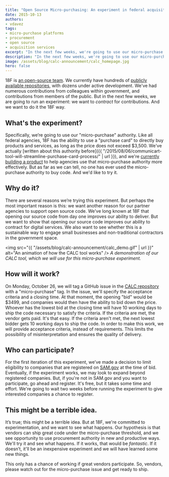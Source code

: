 ```yaml
---
title: "Open Source Micro-purchasing: An experiment in federal acquisition"
date: 2015-10-13
authors:
- vdavez
tags:
- micro-purchase platforms
- procurement
- open source
- acquisition services
excerpt: "In the next few weeks, we're going to use our micro-purchase authority to run an experiment to contract for open source contributions to our active projects."
description: "In the next few weeks, we're going to use our micro-purchase authority to run an experiment to contract for open source contributions to our active projects."
image: /assets/blog/calc-announcement/calc_homepage.jpg
hero: false
---
```


18F is [an open-source team](https://github.com/18F/open-source-policy/blob/master/policy.md). We currently have hundreds of [publicly available repositories](https://github.com/18f), with dozens under active development. We've had numerous contributions from colleagues within government, and contributions from members of the public. But in the next few weeks, we are going to run an experiment: we want to *contract* for contributions. And we want to do it the 18F way.

## What's the experiment?

Specifically, we’re going to use our "micro-purchase" authority. Like all federal agencies, 18F has the ability to use a "purchase card" to directly buy products and services, as long as the price does not exceed $3,500. We've actually [written about this authority before]({{ "/2015/08/06/communicart-tool-will-streamline-purchase-card-process/" | url }}), and we're [currently building a product](https://cap.18f.gov/) to help agencies use that micro-purchase authority more effectively. But as far as we can tell, no one has ever used the micro-purchase authority to buy code. And we'd like to try it.

## Why do it?

There are several reasons we’re trying this experiment. But perhaps the most important reason is this: we want another reason for our partner agencies to support open source code. We've long known at 18F that opening our source code from day one improves our ability to deliver. But we want to show that opening our source code improves our ability to contract for digital services. We also want to see whether this is a sustainable way to engage small businesses and non-traditional contractors in the government space.

<img src="{{ "/assets/blog/calc-announcement/calc_demo.gif" | url }}" alt="An animation of how the CALC tool works" />
*A demonstration of our CALC tool, which we will use for this micro-purchase experiment.*

## How will it work?

On Monday, October 26, we will tag a GitHub issue in the [CALC repository](https://github.com/18F/calc) with a "micro-purchase" tag. In the issue, we'll specify the acceptance criteria and a closing time. At that moment, the opening "bid" would be $3499, and companies would then have the ability to bid down the price. Whoever has the lowest bid at the closing time will have 10 working days to ship the code necessary to satisfy the criteria. If the criteria are met, the vendor gets paid. It's that easy. If the criteria aren't met, the next lowest bidder gets 10 working days to ship the code. In order to make this work, we will provide acceptance criteria, instead of requirements. This limits the possibility of misinterpretation and ensures the quality of delivery.

## Who can participate?

For the first iteration of this experiment, we’ve made a decision to limit eligibility to companies that are registered on [SAM.gov](https://sam.gov) at the time of bid. Eventually, if the experiment works, we may look to expand beyond registered companies. But, if you're not in SAM.gov and you want to participate, go ahead and register. It's free, but it takes some time and effort. We're going to wait two weeks before running the experiment to give interested companies a chance to register.

## This might be a terrible idea.

It’s true; this might be a terrible idea. But at 18F, we're committed to experimentation, and we want to see what happens. Our hypothesis is that vendors can ship great code under the micro-purchase threshold, and we see opportunity to use procurement authority in new and productive ways. We'll try it and see what happens. If it works, that would be *fantastic*. If it doesn’t, it'll be an inexpensive experiment and we will have learned some new things.

This only has a chance of working if great vendors participate. So, vendors, please watch out for the micro-purchase issue and get ready to ship.
